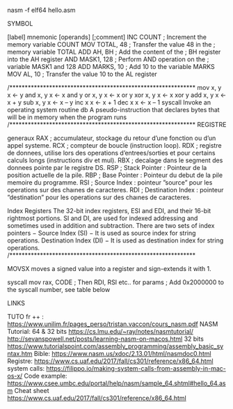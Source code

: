 nasm -f elf64 hello.asm

SYMBOL

[label]   mnemonic   [operands]   [;comment]
INC COUNT        ; Increment the memory variable COUNT
MOV TOTAL, 48    ; Transfer the value 48 in the 
                 ; memory variable TOTAL
ADD AH, BH       ; Add the content of the 
                 ; BH register into the AH register
AND MASK1, 128   ; Perform AND operation on the 
                 ; variable MASK1 and 128
ADD MARKS, 10    ; Add 10 to the variable MARKS
MOV AL, 10       ; Transfer the value 10 to the AL register

/*************************************************************
mov x, y      	x ← y
and x, y	x ← x and y
or x, y	x ← x or y
xor x, y	x ← x xor y
add x, y	x ← x + y
sub x, y	x ← x – y
inc x	x ← x + 1
dec x	x ← x – 1
syscall	Invoke an operating system routine
db	A pseudo-instruction that declares bytes that will be in memory when the program runs
/*************************************************************
REGISTRE

generaux
RAX ; accumulateur, stockage du retour d’une fonction ou d’un appel systeme.
RCX ; compteur de boucle (instruction loop).
RDX ; registre de donnees, utilise lors des operations d’entrees/sorties et pour certains calculs longs (instructions div et mul).
RBX ; decalage dans le segment des donnees pointe par le registre DS.
RSP ; Stack Pointer : Pointeur de la position actuelle de la pile.
RBP ; Base Pointer : Pointeur du debut de la pile memoire du programme.
RSI ; Source Index : pointeur ”source” pour les operations sur des chaınes de caracteres.
RDI ; Destination Index : pointeur ”destination” pour les operations sur des chaınes de caracteres.

Index Registers
The 32-bit index registers, ESI and EDI, and their 16-bit rightmost portions. SI and DI, are used for indexed addressing and sometimes used in addition and subtraction. There are two sets of index pointers −
Source Index (SI) − It is used as source index for string operations.
Destination Index (DI) − It is used as destination index for string operations.
/*************************************************************

MOVSX moves a signed value into a register and sign-extends it with 1.

syscall
mov		rax, CODE	; Then RDI, RSI etc.. for params
					; Add 0x2000000 to the syscall number, see table below

LINKS

TUTO fr ++ : 
https://www.unilim.fr/pages_perso/tristan.vaccon/cours_nasm.pdf
NASM Tutorial:
	64 & 32 bits
https://cs.lmu.edu/~ray/notes/nasmtutorial/
http://sevanspowell.net/posts/learning-nasm-on-macos.html
	32 bits
https://www.tutorialspoint.com/assembly_programming/assembly_basic_syntax.htm
Bible: 
https://www.nasm.us/xdoc/2.13.01/html/nasmdoc0.html
Registre: 
https://www.cs.uaf.edu/2017/fall/cs301/reference/x86_64.html
system calls: 
https://filippo.io/making-system-calls-from-assembly-in-mac-os-x/
Code example:
https://www.csee.umbc.edu/portal/help/nasm/sample_64.shtml#hello_64.asm
Cheat sheet
https://www.cs.uaf.edu/2017/fall/cs301/reference/x86_64.html


